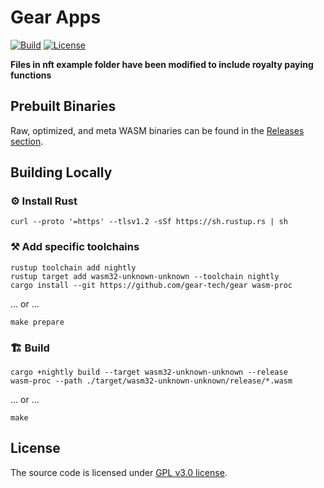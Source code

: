 # Gear Apps

[![Build][build_badge]][build_href]
[![License][lic_badge]][lic_href]

[build_badge]: https://github.com/gear-tech/apps/workflows/Build/badge.svg
[build_href]: https://github.com/gear-tech/apps/actions/workflows/build.yml

[lic_badge]: https://img.shields.io/badge/License-GPL%203.0-success
[lic_href]: https://github.com/gear-tech/apps/blob/master/LICENSE

**Files in nft example folder have been modified to include royalty paying functions**

## Prebuilt Binaries

Raw, optimized, and meta WASM binaries can be found in the [Releases section](https://github.com/gear-tech/apps/releases/tag/build).

## Building Locally

### ⚙️ Install Rust

```shell
curl --proto '=https' --tlsv1.2 -sSf https://sh.rustup.rs | sh
```

### ⚒️ Add specific toolchains

```shell
rustup toolchain add nightly
rustup target add wasm32-unknown-unknown --toolchain nightly
cargo install --git https://github.com/gear-tech/gear wasm-proc
```

... or ...

```shell
make prepare
```

### 🏗️ Build

```shell
cargo +nightly build --target wasm32-unknown-unknown --release
wasm-proc --path ./target/wasm32-unknown-unknown/release/*.wasm
```

... or ...

```shell
make
```

## License

The source code is licensed under [GPL v3.0 license](LICENSE).
